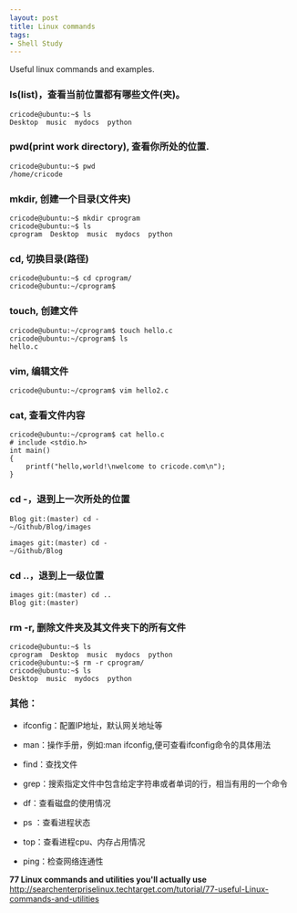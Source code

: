 ```yaml
---
layout: post
title: Linux commands
tags: 
- Shell Study
---
```

Useful linux commands and examples.

### ls(list)，查看当前位置都有哪些文件(夹)。
```shell
cricode@ubuntu:~$ ls
Desktop  music  mydocs  python
```
### pwd(print work directory), 查看你所处的位置.

```shell
cricode@ubuntu:~$ pwd
/home/cricode
```

### mkdir, 创建一个目录(文件夹)

```shell
cricode@ubuntu:~$ mkdir cprogram
cricode@ubuntu:~$ ls
cprogram  Desktop  music  mydocs  python
```


### cd, 切换目录(路径)

```shell
cricode@ubuntu:~$ cd cprogram/
cricode@ubuntu:~/cprogram$ 
```
### touch, 创建文件

```shell
cricode@ubuntu:~/cprogram$ touch hello.c
cricode@ubuntu:~/cprogram$ ls
hello.c
```

### vim, 编辑文件

```shell
cricode@ubuntu:~/cprogram$ vim hello2.c
```
### cat, 查看文件内容

```shell
cricode@ubuntu:~/cprogram$ cat hello.c 
# include <stdio.h>
int main()
{
    printf("hello,world!\nwelcome to cricode.com\n");
}
```
### cd -，退到上一次所处的位置

```shell
Blog git:(master) cd -
~/Github/Blog/images

images git:(master) cd -
~/Github/Blog
```
### cd ..，退到上一级位置

```shell
images git:(master) cd ..
Blog git:(master) 
```

### rm -r, 删除文件夹及其文件夹下的所有文件

``` shell
cricode@ubuntu:~$ ls
cprogram  Desktop  music  mydocs  python
cricode@ubuntu:~$ rm -r cprogram/
cricode@ubuntu:~$ ls
Desktop  music  mydocs  python
```
### 其他：
* ifconfig：配置IP地址，默认网关地址等

* man：操作手册，例如:man ifconfig,便可查看ifconfig命令的具体用法

* find：查找文件

* grep：搜索指定文件中包含给定字符串或者单词的行，相当有用的一个命令

* df：查看磁盘的使用情况

* ps ：查看进程状态

* top：查看进程cpu、内存占用情况

* ping：检查网络连通性



**77 Linux commands and utilities you'll actually use**
<http://searchenterpriselinux.techtarget.com/tutorial/77-useful-Linux-commands-and-utilities>